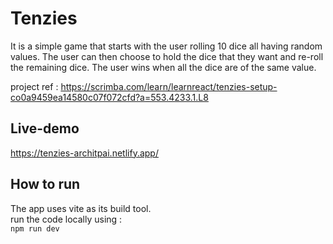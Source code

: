 # Tenzies
It is a simple game that starts with the user rolling 10 dice all having random values.
The user can then choose to hold the dice that they want and re-roll the remaining dice.
The user wins when all the dice are of the same value.

project ref : https://scrimba.com/learn/learnreact/tenzies-setup-co0a9459ea14580c07f072cfd?a=553.4233.1.L8
## Live-demo
https://tenzies-architpai.netlify.app/

## How to run
The app uses vite as its build tool.</br>
run the code locally using :</br>
`npm run dev`


